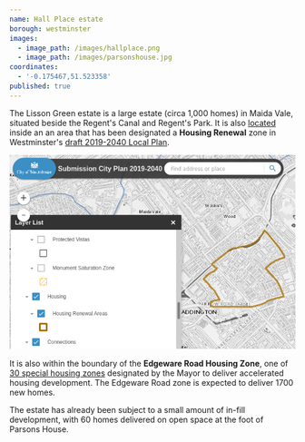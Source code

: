 ```yaml
---
name: Hall Place estate
borough: westminster
images:
  - image_path: /images/hallplace.png
  - image_path: /images/parsonshouse.jpg
coordinates:
  - '-0.175467,51.523358'
published: true
---
```

The Lisson Green estate is a large estate (circa 1,000 homes) in Maida Vale, situated beside the Regent's Canal and Regent's Park.
It is also [located](https://lbhf.maps.arcgis.com/apps/webappviewer/index.html?id=7cab3cdf6e344a0fb24df59ed6b9bdc5) inside an an area that has been designated a __Housing Renewal__ zone in Westminster's [draft 2019-2040 Local Plan](https://www.westminster.gov.uk/cityplan2040).

![](/images/renewalarea.png)

It is also within the boundary of the __Edgeware Road Housing Zone__, one of [30 special housing zones](https://www.london.gov.uk/what-we-do/housing-and-land/increasing-housing-supply/housing-zones#acc-i-42741) designated by the Mayor to deliver accelerated housing development. The Edgeware Road zone is expected to deliver 1700 new homes.

The estate has already been subject to a small amount of in-fill development, with 60 homes delivered on open space at the foot of Parsons House.
